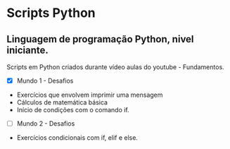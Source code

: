 # **Scripts Python**

## Linguagem de programação Python, nivel iniciante.
Scripts em Python criados durante vídeo aulas do youtube - Fundamentos.

- [x] Mundo 1 - Desafios 
- Exercícios que envolvem imprimir uma mensagem 
- Cálculos de matemática básica
- Início de condições com o comando if.
- [ ] Mundo 2 - Desafios
- Exercícios condicionais com if, elif e else.
